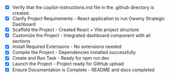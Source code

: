 - [x] Verify that the copilot-instructions.md file in the .github directory is created.
- [x] Clarify Project Requirements - React application to run Owwny Strategic Dashboard
- [x] Scaffold the Project - Created React + Vite project structure
- [x] Customize the Project - Integrated dashboard component with all sections
- [x] Install Required Extensions - No extensions needed
- [x] Compile the Project - Dependencies installed successfully  
- [x] Create and Run Task - Ready for npm run dev
- [x] Launch the Project - Project ready for GitHub upload
- [x] Ensure Documentation is Complete - README and docs completed
